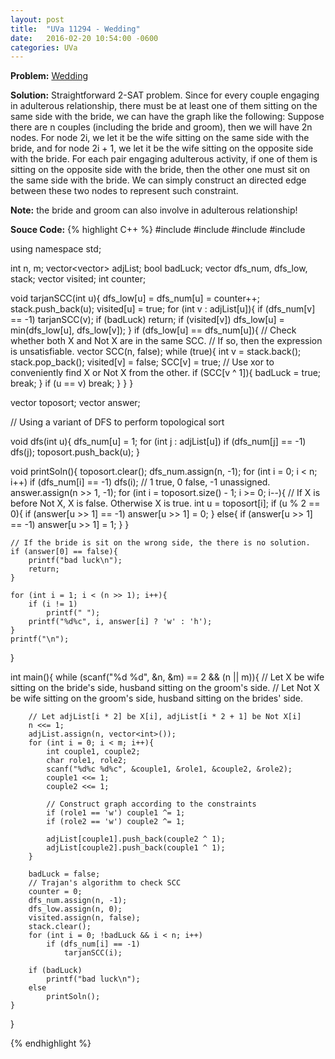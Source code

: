 ```yaml
---
layout: post
title:  "UVa 11294 - Wedding"
date:   2016-02-20 10:54:00 -0600
categories: UVa
---
```


**Problem:** [Wedding]

**Solution:**
Straightforward 2-SAT problem. Since for every couple engaging in adulterous relationship, there must be at least one of them
sitting on the same side with the bride, we can have the graph like the following: Suppose there are n couples (including the 
bride and groom), then we will have 2n nodes. For node 2i, we let it be the wife sitting on the same side with the bride,
and for node 2i + 1, we let it be the wife sitting on the opposite side with the bride. For each pair engaging adulterous 
activity, if one of them is sitting on the opposite side with the bride, then the other one must sit on the same side with the 
bride. We can simply construct an directed edge between these two nodes to represent such constraint.

**Note:** the bride and groom can also involve in adulterous relationship!

**Souce Code:**
{% highlight C++ %}
#include <iostream>
#include <cstdio>
#include <vector>
#include <algorithm>

using namespace std;

int n, m;
vector<vector<int>> adjList;
bool badLuck;
vector<int> dfs_num, dfs_low, stack;
vector<bool> visited;
int counter;

void tarjanSCC(int u){
    dfs_low[u] = dfs_num[u] = counter++;
    stack.push_back(u);
    visited[u] = true;
    for (int v : adjList[u]){
        if (dfs_num[v] == -1)
            tarjanSCC(v);
        if (badLuck)
            return;
        if (visited[v])
            dfs_low[u] = min(dfs_low[u], dfs_low[v]);
    }
    if (dfs_low[u] == dfs_num[u]){
        // Check whether both X and Not X are in the same SCC.
        // If so, then the expression is unsatisfiable.
        vector<bool> SCC(n, false);
        while (true){
            int v = stack.back();
            stack.pop_back();
            visited[v] = false;
            SCC[v] = true;
            // Use xor to conveniently find X or Not X from the other.
            if (SCC[v ^ 1]){
                badLuck = true;
                break;
            }
            if (u == v)
                break;
        }
    }
}

vector<int> toposort;
vector<int> answer;

// Using a variant of DFS to perform topological sort

void dfs(int u){
    dfs_num[u] = 1;
    for (int j : adjList[u])
        if (dfs_num[j] == -1)
            dfs(j);
    toposort.push_back(u);
}

void printSoln(){
    toposort.clear();
    dfs_num.assign(n, -1);
    for (int i = 0; i < n; i++)
        if (dfs_num[i] == -1)
            dfs(i);
    // 1 true, 0 false, -1 unassigned.
    answer.assign(n >> 1, -1);
    for (int i = toposort.size() - 1; i >= 0; i--){
        // If X is before Not X, X is false. Otherwise X is true.
        int u = toposort[i];
        if (u % 2 == 0){
            if (answer[u >> 1] == -1)
                answer[u >> 1] = 0;
        }
        else{
            if (answer[u >> 1] == -1)
                answer[u >> 1] = 1;
        }
    }

    // If the bride is sit on the wrong side, the there is no solution.
    if (answer[0] == false){
        printf("bad luck\n");
        return;
    }
    
    for (int i = 1; i < (n >> 1); i++){
        if (i != 1)
            printf(" ");
        printf("%d%c", i, answer[i] ? 'w' : 'h');
    }
    printf("\n");
}

int main(){
    while (scanf("%d %d", &n, &m) == 2 && (n || m)){
        // Let X be wife sitting on the bride's side, husband sitting on the groom's side.
        // Let Not X be wife sitting on the groom's side, husband sitting on the brides' side.
        
        // Let adjList[i * 2] be X[i], adjList[i * 2 + 1] be Not X[i]
        n <<= 1;
        adjList.assign(n, vector<int>());    
        for (int i = 0; i < m; i++){
            int couple1, couple2;
            char role1, role2;
            scanf("%d%c %d%c", &couple1, &role1, &couple2, &role2);
            couple1 <<= 1;
            couple2 <<= 1;
            
            // Construct graph according to the constraints
            if (role1 == 'w') couple1 ^= 1;
            if (role2 == 'w') couple2 ^= 1;
            
            adjList[couple1].push_back(couple2 ^ 1);
            adjList[couple2].push_back(couple1 ^ 1);
        }

        badLuck = false;
        // Trajan's algorithm to check SCC
        counter = 0;
        dfs_num.assign(n, -1);
        dfs_low.assign(n, 0);
        visited.assign(n, false);
        stack.clear();
        for (int i = 0; !badLuck && i < n; i++)
            if (dfs_num[i] == -1)
                tarjanSCC(i);

        if (badLuck)
            printf("bad luck\n");
        else
            printSoln();
    }
}

{% endhighlight %}

[Wedding]: https://uva.onlinejudge.org/index.php?option=onlinejudge&page=show_problem&problem=2269
